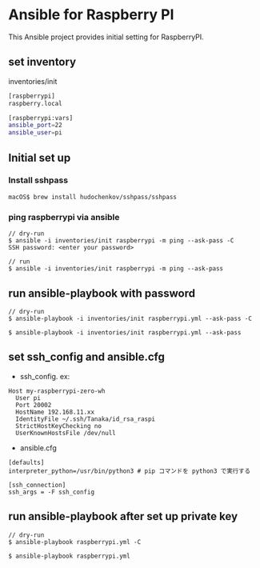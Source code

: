 # Ansible for Raspberry PI

This Ansible project provides initial setting for RaspberryPI.

## set inventory

inventories/init
```bash
[raspberrypi]
raspberry.local

[raspberrypi:vars]
ansible_port=22
ansible_user=pi
```

## Initial set up

### Install sshpass

```
macOS$ brew install hudochenkov/sshpass/sshpass
```

### ping raspberrypi via ansible

```console
// dry-run
$ ansible -i inventories/init raspberrypi -m ping --ask-pass -C
SSH password: <enter your password>

// run
$ ansible -i inventories/init raspberrypi -m ping --ask-pass
```

## run ansible-playbook with password

```
// dry-run
$ ansible-playbook -i inventories/init raspberrypi.yml --ask-pass -C

$ ansible-playbook -i inventories/init raspberrypi.yml --ask-pass
```


## set ssh_config and ansible.cfg

* ssh_config. ex:
```
Host my-raspberrypi-zero-wh
  User pi
  Port 20002
  HostName 192.168.11.xx
  IdentityFile ~/.ssh/Tanaka/id_rsa_raspi
  StrictHostKeyChecking no
  UserKnownHostsFile /dev/null
```

* ansible.cfg

```
[defaults]
interpreter_python=/usr/bin/python3 # pip コマンドを python3 で実行する

[ssh_connection]
ssh_args = -F ssh_config
```

## run ansible-playbook after set up private key

```
// dry-run
$ ansible-playbook raspberrypi.yml -C

$ ansible-playbook raspberrypi.yml
```
